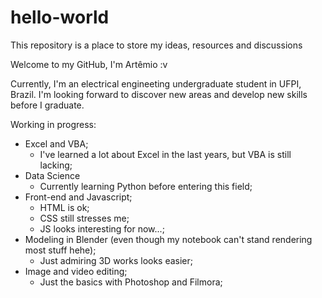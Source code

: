 # hello-world
This repository is a place to store my ideas, resources and discussions

Welcome to my GitHub, I'm Artêmio :v

Currently, I'm an electrical engineeting undergraduate student in UFPI, Brazil.
I'm looking forward to discover new areas and develop new skills before I graduate.

Working in progress:
- Excel and VBA;
  - I've learned a lot about Excel in the last years, but VBA is still lacking;
- Data Science
  - Currently learning Python before entering this field;
- Front-end and Javascript;
  - HTML is ok;
  - CSS still stresses me;
  - JS looks interesting for now...;
- Modeling in Blender (even though my notebook can't stand rendering most stuff hehe);
  - Just admiring 3D works looks easier;
- Image and video editing;
  - Just the basics with Photoshop and Filmora;
